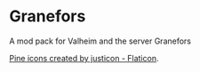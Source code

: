 # Granefors
A mod pack for Valheim and the server Granefors

[Pine icons created by justicon - Flaticon](https://www.flaticon.com/free-icons/pine).